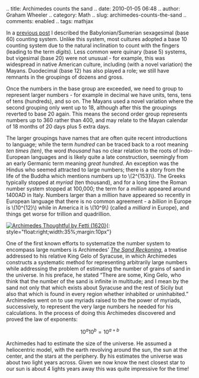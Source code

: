 .. title: Archimedes counts the sand
.. date: 2010-01-05 06:48
.. author: Graham Wheeler
.. category: Math
.. slug: archimedes-counts-the-sand
.. comments: enabled
.. tags: mathjax

In a [previous
post](http://www.magimathics.com/babylonian-numbers-in-60-seconds)
I described the Babylonian/Sumerian sexagesimal (base 60) counting
system. Unlike this system, most cultures adopted a base 10 counting
system due to the natural inclination to count with the fingers (leading
to the term *digits*). Less common were quinary (base 5) systems, but
vigesimal (base 20) were not unusual - for example, this was widespread
in native American culture, including (with a novel variation) the
Mayans. Duodecimal (base 12) has also played a role; we still have
remnants in the groupings of dozens and gross.
<!-- TEASER_END -->

Once the numbers in the base group are exceeded, we need to group to
represent larger numbers - for example in decimal we have units, tens,
tens of tens (hundreds), and so on. The Mayans used a novel variation
where the second grouping only went up to 18, although after this the
groupings reverted to base 20 again. This means the second order group
represents numbers up to 360 rather than 400, and may relate to the
Mayan calendar of 18 months of 20 days plus 5 extra days.

The larger groupings have names that are often quite recent
introductions to language; while the term *hundred* can be traced back
to a root meaning *ten times (ten)*, the word *thousand* has no clear
relation to the roots of Indo-European languages and is likely quite a
late construction, seemingly from an early Germanic term meaning *great
hundred*. An exception was the Hindus who seemed attracted to large
numbers; there is a story from the life of the Buddha which mentions
numbers up to \\(2^{153}\\). The Greeks typically stopped at
*myriad* (ten thousand), and for a long time the Roman number system
stopped at 100,000; the term for a *million* appeared around 1400AD in
Italy. Numbers larger than a million have appeared so recently in
European language that there is no common agreement - a *billion* in
Europe is \\(10^{12}\\) while in America it is \\(10^9\\)
(called a *milliard* in Europe), and things get worse for trillion and
quadrillion.

[![Archimedes Thoughtful by Fetti
(1620)](/images/archimedes_thumb.png "Archimedes Thoughtful by Fetti (1620)")](/images/archimedes.png){: style="float:right;width:35%;margin:10px"}

One of the first known efforts to systematize the number system to
encompass large numbers is Archimedes’ *[The Sand
Reckoning](http://www.calstatela.edu/faculty/hmendel/Ancient%20Mathematics/Archimedes/SandReckoner/SandReckoner.html)*,
a treatise addressed to his relative King Gelo of Syracuse, in which
Archimedes constructs a systematic method for representing arbitrarily
large numbers while addressing the problem of estimating the number of
grains of sand in the universe. In his preface, he stated “There are
some, King Gelo, who think that the number of the sand is infinite in
multitude; and I mean by the sand not only that which exists about
Syracuse and the rest of Sicily but also that which is found in every
region whether inhabited or uninhabited.” Archimedes went on to use
myriads raised to the the power of myriads, successively, to represent
the very large numbers he needed for his calculations. In the process of
doing this Archimedes discovered and proved the law of exponents:

$$10^a 10^b = 10^{a+b}$$

Archimedes had to estimate the size of the universe. He assumed a
heliocentric model, with the earth revolving around the sun, the sun at
the center, and the stars at the periphery. By his estimates the
universe was about two light years across. Given we now know the next
closest star to our sun is about 4 lights years away this was quite
impressive for the time!
